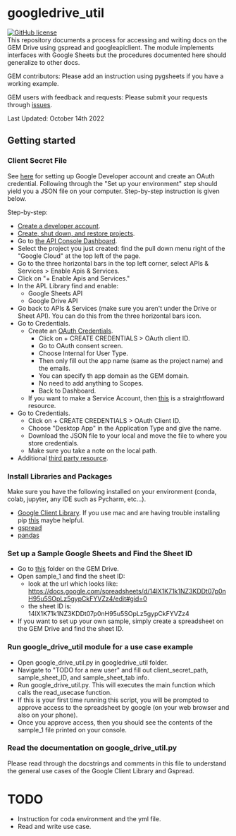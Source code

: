 # googledrive_util
<!---[![Build Status](https://img.shields.io/travis/npm/npm/latest.svg?style=flat-square)](https://travis-ci.org/npm/npm)--->
<!---[![npm](https://img.shields.io/npm/v/npm.svg?style=flat-square)](https://www.npmjs.com/package/npm)--->
<!---[![PRs Welcome](https://img.shields.io/badge/PRs-welcome-brightgreen.svg?style=flat-square)](http://makeapullrequest.com)--->
[![GitHub license](https://img.shields.io/badge/license-MIT-blue.svg?style=flat-square)](https://github.com/your/your-project/blob/master/LICENSE)  
This repository documents a process for accessing and writing docs on the GEM Drive using gspread and googleapiclient.
The module implements interfaces with Google Sheets but the procedures documented here should generalize to other docs. 

GEM contributors: Please add an instruction using pygsheets if you have a working example.  

GEM users with feedback and requests: Please submit your requests through [issues](https://github.com/GlobalEnergyMonitor/googledrive_util/issues).

Last Updated: October 14th 2022

## Getting started
### Client Secret File
See [here](https://developers.google.com/sheets/api/quickstart/python) for setting up Google Developer account and create an OAuth credential.
Following through the "Set up your environment" step should yield you a JSON file on your computer. Step-by-step instruction is given below. 

Step-by-step:
* [Create a developer account](https://developers.google.com/).
* [Create, shut down, and restore projects](https://support.google.com/googleapi/answer/6251787?hl=en#zippy=%2Ccreate-a-project).
* Go to [the API Console Dashboard](https://console.developers.google.com/).
* Select the project you just created: find the pull down menu right of the "Google Cloud" at the top left of the page.
* Go to the three horizontal bars in the top left corner, select APIs & Services > Enable Apis & Services.
* Click on "+ Enable Apis and Services."
* In the APL Library find and enable:
  * Google Sheets API
  * Google Drive API
* Go back to APIs & Services (make sure you aren't under the Drive or Sheet API). You can do this from the three horizontal bars icon.
* Go to Credentials.
  * Create an [OAuth Credentials](https://developers.google.com/workspace/guides/configure-oauth-consent).
    * Click on + CREATE CREDENTIALS > OAuth client ID.
    * Go to OAuth consent screen.
    * Choose Internal for User Type.
    * Then only fill out the app name (same as the project name) and the emails.
    * You can specify th app domain as the GEM domain.
    * No need to add anything to Scopes.
    * Back to Dashboard.
  * If you want to make a Service Account, then [this](https://www.youtube.com/watch?v=4ssigWmExak) is a straightfoward resource.
* Go to Credentials.
  * Click on + CREATE CREDENTIALS > OAuth Client ID.
  * Choose "Desktop App" in the Application Type and give the name.
  * Download the JSON file to your local and move the file to where you store credentials.
  * Make sure you take a note on the local path.
* Additional [third party resource](https://levelup.gitconnected.com/python-pandas-google-spreadsheet-476bd6a77f2b).

### Install Libraries and Packages
Make sure you have the following installed on your environment (conda, colab, jupyter, any IDE such as Pycharm, etc...).    
- [Google Client Library](https://developers.google.com/sheets/api/quickstart/python#install_the_google_client_library). If you use mac and are having trouble installing pip [this](https://gist.github.com/haircut/14705555d58432a5f01f9188006a04ed) maybe helpful.
- [gspread](https://docs.gspread.org/en/latest/)  
- [pandas](https://pandas.pydata.org/)

### Set up a Sample Google Sheets and Find the Sheet ID
- Go to [this](https://drive.google.com/drive/folders/1DaMi_yPWxCERsTxBJB1-tqEX49Zkv_5D) folder on the GEM Drive.
- Open sample_1 and find the sheet ID:
  - look at the url which looks like: https://docs.google.com/spreadsheets/d/14lX1K71k1NZ3KDDt07p0nH95u5SOpLz5gypCkFYVZz4/edit#gid=0
  - the sheet ID is: 14lX1K71k1NZ3KDDt07p0nH95u5SOpLz5gypCkFYVZz4
- If you want to set up your own sample, simply create a spreadsheet on the GEM Drive and find the sheet ID.

### Run google_drive_util module for a use case example
- Open google_drive_util.py in googledrive_util folder.
- Navigate to "TODO for a new user" and fill out client_secret_path, sample_sheet_ID, and sample_sheet_tab info.
- Run google_drive_util.py. This will executes the main function which calls the read_usecase function. 
- If this is your first time running this script, you will be prompted to approve access to the spreadsheet by google (on your web browser and also on your phone).
- Once you approve access, then you should see the contents of the sample_1 file printed on your console.

### Read the documentation on google_drive_util.py
Please read through the docstrings and comments in this file to understand the general use cases of the Google Client Library and Gspread.

# TODO
- Instruction for coda environment and the yml file.
- Read and write use case.
